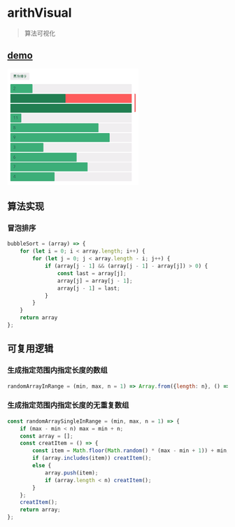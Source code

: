 # arithVisual
> 算法可视化

## [demo](https://browniu.github.io/arithVisual/)
![demo](./static/%20bubble.gif)

## 算法实现

### 冒泡排序
```JavaScript
bubbleSort = (array) => {
    for (let i = 0; i < array.length; i++) {
        for (let j = 0; j < array.length - i; j++) {
            if (array[j - 1] && (array[j - 1] - array[j]) > 0) {
                const last = array[j];
                array[j] = array[j - 1];
                array[j - 1] = last;
            }
        }
    }
    return array
};
```

## 可复用逻辑

### 生成指定范围内指定长度的数组
```JavaScript
randomArrayInRange = (min, max, n = 1) => Array.from({length: n}, () => Math.floor(Math.random() * (max - min + 1)) + min);
```

### 生成指定范围内指定长度的无重复数组
```JavaScript
const randomArraySingleInRange = (min, max, n = 1) => {
    if (max - min < n) max = min + n;
    const array = [];
    const creatItem = () => {
        const item = Math.floor(Math.random() * (max - min + 1)) + min;
        if (array.includes(item)) creatItem();
        else {
            array.push(item);
            if (array.length < n) creatItem();
        }
    };
    creatItem();
    return array;
};
```
